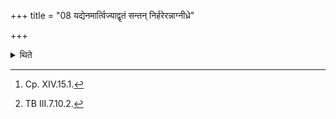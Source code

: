 +++
title = "08 यद्येनमार्त्विज्याद्वृतं सन्तन् निर्हरेरन्नाग्नीध्रे"

+++

<details><summary>थिते</summary>

8. If they (the performers) exclude him who has been (formally) selectd for the office of a priest,[^1] he should offer a libation (of ghee) in the Āgnīdhra's fire-hearth, with anu mā sarvo yajñoyametu....[^2]   

[^1]: Cp. XIV.15.1.   

[^2]: TB III.7.10.2. 
</details>

